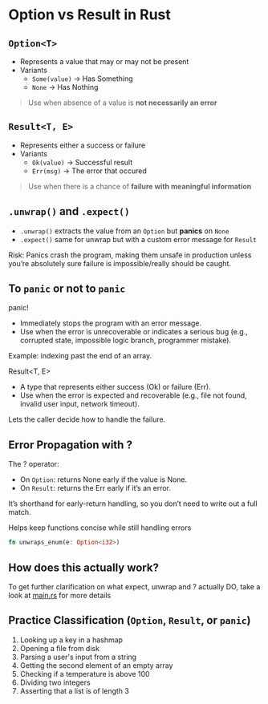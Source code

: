 # Option vs Result in Rust

## `Option<T>`

- Represents a value that may or may not be present
- Variants
  - `Some(value)` -> Has Something
  - `None` -> Has Nothing

> Use when absence of a value is **not necessarily an error**

## `Result<T, E>`

- Represents either a success or failure
- Variants
  - `Ok(value)` -> Successful result
  - `Err(msg)` -> The error that occured

> Use when there is a chance of **failure with meaningful information**

## `.unwrap()` and `.expect()`

- `.unwrap()` extracts the value from an `Option` but **panics** on `None`
- `.expect()` same for unwrap but with a custom error message for `Result`

Risk: Panics crash the program, making them unsafe in production unless you’re absolutely sure failure is impossible/really should be caught.

## To `panic` or not to `panic`

panic!

- Immediately stops the program with an error message.
- Use when the error is unrecoverable or indicates a serious bug (e.g., corrupted state, impossible logic branch, programmer mistake).

Example: indexing past the end of an array.

Result<T, E>

- A type that represents either success (Ok) or failure (Err).
- Use when the error is expected and recoverable (e.g., file not found, invalid user input, network timeout).

Lets the caller decide how to handle the failure.

## Error Propagation with ?

The ? operator:

- On `Option`: returns None early if the value is None.
- On `Result`: returns the Err early if it’s an error.

It’s shorthand for early-return handling, so you don’t need to write out a full match.

Helps keep functions concise while still handling errors

```rust
fn unwraps_enum(e: Option<i32>)

```

## How does this actually work?

To get further clarification on what expect, unwrap and ? actually DO, take a look at [main.rs](`./src/main.rs`) for more details 

## Practice Classification (`Option`, `Result`, or `panic`)

1. Looking up a key in a hashmap
2. Opening a file from disk
3. Parsing a user's input from a string
4. Getting the second element of an empty array
5. Checking if a temperature is above 100
6. Dividing two integers
7. Asserting that a list is of length 3
